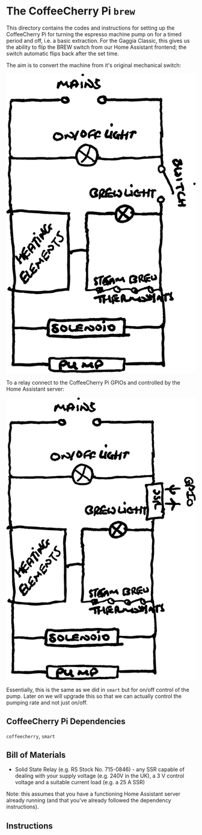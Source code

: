# The CoffeeCherry Pi `brew`

This directory contains the codes and instructions for setting up the CoffeeCherry Pi for turning the espresso machine pump on for a timed period and off, i.e. a basic extraction.
For the Gaggia Classic, this gives us the ability to flip the BREW switch from our Home Assistant frontend; the switch automatic flips back after the set time.

The aim is to convert the machine from it's original mechanical switch:

![The Gaggia Classic circuit controlled by the mechanical BREW switch.](./assets/normal.svg)

To a relay connect to the CoffeeCherry Pi GPIOs and controlled by the Home Assistant server:

![The Gaggia Classic circuit controlled by the CoffeeCherry Pi GPIO pins.](./assets/smart.svg)

Essentially, this is the same as we did in `smart` but for on/off control of the pump. Later on we will upgrade this so that we can actually control the pumping rate and not just on/off.

## CoffeeCherry Pi Dependencies

`coffeecherry`, `smart`

## Bill of Materials

* Solid State Relay (e.g. RS Stock No. 715-0846) - any SSR capable of dealing with your supply voltage (e.g. 240V in the UK), a 3 V control voltage and a suitable current load (e.g. a 25 A SSR)

Note: this assumes that you have a functioning Home Assistant server already running (and that you've already followed the dependency instructions).

## Instructions


